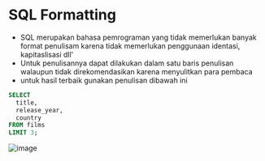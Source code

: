 # SQL Formatting

- SQL merupakan bahasa pemrograman yang tidak memerlukan banyak format penulisam karena tidak memerlukan penggunaan identasi, kapitaslisasi dll'
- Untuk penulisannya dapat dilakukan dalam satu baris penulisan walaupun tidak direkomendasikan karena menyulitkan para pembaca
- untuk hasil terbaik gunakan penulisan dibawah ini

```SQL
SELECT
  title,
  release_year,
  country
FROM films
LIMIT 3;
```
![image](https://github.com/akmalhsn/SQL/assets/149208628/e3211e10-7912-41f9-b2d2-2665ddaac00b)

